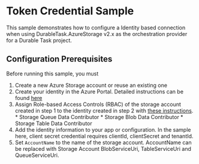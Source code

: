 # Token Credential Sample

This sample demonstrates how to configure a Identity based connection when using DurableTask.AzureStorage v2.x as the orchestration provider for a Durable Task project.

## Configuration Prerequisites

Before running this sample, you must

1. Create a new Azure Storage account or reuse an existing one
2. Create your identity in the Azure Portal. Detailed instructions can be found [here](https://learn.microsoft.com/en-us/entra/identity-platform/quickstart-register-app?tabs=certificate)
3. Assign Role-based Access Controls (RBAC) of the storage account created in step 1 to the identity created in step 2 with [these instructions](https://learn.microsoft.com/azure/role-based-access-control/role-assignments-portal-managed-identity#Overview).  
        * Storage Queue Data Contributor
        * Storage Blob Data Contributor
        * Storage Table Data Contributor
4. Add the identity information to your app or configuration. In the sample here, client secret credential requires clientId, clientSecret and tenantId.
5. Set `AccountName` to the name of the storage account. AccountName can be replaced with Storage Account BlobServiceUri, TableServiceUri and QueueServiceUri.
